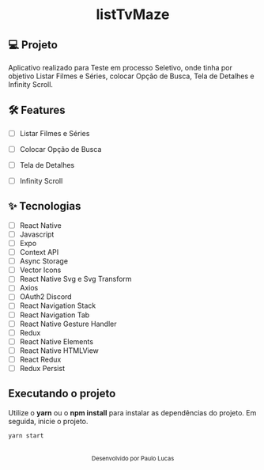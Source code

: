 <h1 align="center">
  listTvMaze
</h1>

## 💻 Projeto
Aplicativo realizado para Teste em processo Seletivo, onde tinha por objetivo Listar Filmes e Séries, colocar Opção de Busca, Tela de Detalhes e Infinity Scroll.


## :hammer_and_wrench: Features 

-   [ ] Listar Filmes e Séries
-   [ ] Colocar Opção de Busca
-   [ ] Tela de Detalhes
-   [ ] Infinity Scroll


## ✨ Tecnologias

-   [ ] React Native
-   [ ] Javascript
-   [ ] Expo
-   [ ] Context API
-   [ ] Async Storage
-   [ ] Vector Icons
-   [ ] React Native Svg e Svg Transform
-   [ ] Axios
-   [ ] OAuth2 Discord
-   [ ] React Navigation Stack
-   [ ] React Navigation Tab
-   [ ] React Native Gesture Handler
-   [ ] Redux
-   [ ] React Native Elements
-   [ ] React Native HTMLView
-   [ ] React Redux
-   [ ] Redux Persist

## Executando o projeto

Utilize o **yarn** ou o **npm install** para instalar as dependências do projeto.
Em seguida, inicie o projeto.

```cl
yarn start
```

<br />

<div align="center">
  <small>Desenvolvido por Paulo Lucas</small>
</div>
